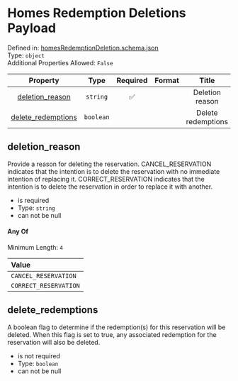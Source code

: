 



# Homes Redemption Deletions Payload
  
Defined in: [homesRedemptionDeletion.schema.json](https://ira-rebates.labworks.org/schemas/homesRedemptionDeletion)  
Type: `object`  
Additional Properties Allowed: `False`  
  

|Property|Type|Required|Format|Title|
| :---: | :---: | :---: | :---: | :---: |
|[deletion_reason](#deletion_reason)|`string`|:white_check_mark:||Deletion reason|
|[delete_redemptions](#delete_redemptions)|`boolean`|||Delete redemptions|

## deletion_reason
  
Provide a reason for deleting the reservation. CANCEL_RESERVATION indicates that the intention is to delete the reservation with no immediate intention of replacing it. CORRECT_RESERVATION indicates that the intention is to delete the reservation in order to replace it with another.  
  

- is required
- Type: `string`
- can not be null

#### Any Of
  
Minimum Length: `4`  
  

|Value|
| :--- |
|`CANCEL_RESERVATION`|
|`CORRECT_RESERVATION`|
  

## delete_redemptions
  
A boolean flag to determine if the redemption(s) for this reservation will be deleted. When this flag is set to true, any associated redemption for the reservation will also be deleted.  
  

- is not required
- Type: `boolean`
- can not be null
